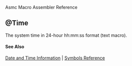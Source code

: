 Asmc Macro Assembler Reference

## @Time

The system time in 24-hour hh:mm:ss format (text macro).

#### See Also

[Date and Time Information](date-and-time-information.md) | [Symbols Reference](readme.md)
